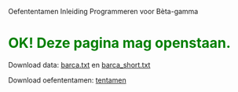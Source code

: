 Oefententamen Inleiding Programmeren voor Bèta-gamma

<h1 style="color:green;">OK! Deze pagina mag openstaan.</h1>

Download data: [barca.txt](https://raw.githubusercontent.com/spcourse/exam-tests/main/data/barca.txt) en [barca_short.txt](https://raw.githubusercontent.com/spcourse/exam-tests/main/data/barca_short.txt)

Download oefententamen: [tentamen]()

